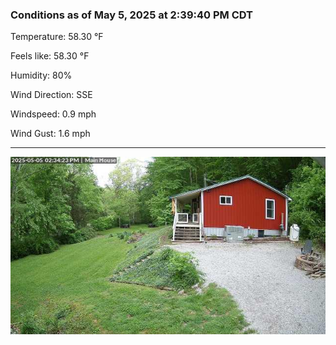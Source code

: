 ### Conditions as of May 5, 2025 at 2:39:40 PM CDT 

Temperature: 58.30 &deg;F

Feels like: 58.30 &deg;F

Humidity: 80%

Wind Direction: SSE

Windspeed: 0.9 mph

Wind Gust: 1.6 mph

---

<img src="./images/latest.jpeg"/>

